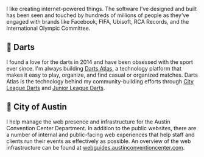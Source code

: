 I like creating internet-powered things. The software I've designed and built has been seen and touched by hundreds of millions of people as they've engaged with brands like Facebook, FIFA, Ubisoft, RCA Records, and the International Olympic Committee.

## :dart: Darts

I found a love for the darts in 2014 and have been obsessed with the sport ever since. I'm always building [Darts Atlas](https://www.dartsatlas.com), a technology platform that makes it easy to play, organize, and find casual or organized matches. Darts Atlas is the technology behind my community-building efforts through [City League Darts](https://www.cityleaguedarts.com) and [Junior League Darts](https://www.juniorleaguedarts.com).

## :office: City of Austin

I help manage the web presence and infrastructure for the Austin Convention Center Department. In addition to the public websites, there are a number of internal and public-facing web experiences that help staff and clients run their events as effectively as possible. An overview of the web infrastructure can be found at [webguides.austinconventioncenter.com](https://webguides.austinconventioncenter.com).
